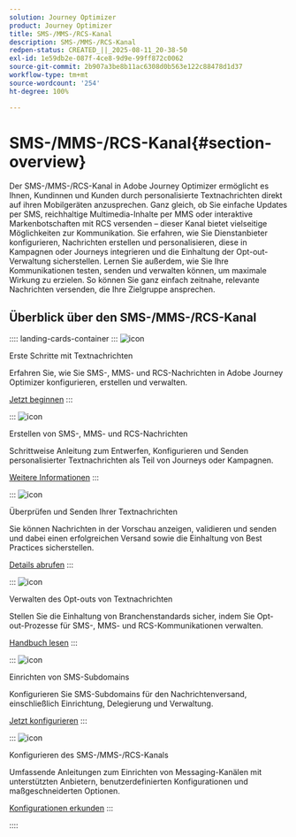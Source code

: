 ```yaml
---
solution: Journey Optimizer
product: Journey Optimizer
title: SMS-/MMS-/RCS-Kanal
description: SMS-/MMS-/RCS-Kanal
redpen-status: CREATED_||_2025-08-11_20-38-50
exl-id: 1e59db2e-087f-4ce8-9d9e-99ff872c0062
source-git-commit: 2b907a3be8b11ac6308d0b563e122c88478d1d37
workflow-type: tm+mt
source-wordcount: '254'
ht-degree: 100%

---
```


# SMS-/MMS-/RCS-Kanal{#section-overview}

Der SMS-/MMS-/RCS-Kanal in Adobe Journey Optimizer ermöglicht es Ihnen, Kundinnen und Kunden durch personalisierte Textnachrichten direkt auf ihren Mobilgeräten anzusprechen. Ganz gleich, ob Sie einfache Updates per SMS, reichhaltige Multimedia-Inhalte per MMS oder interaktive Markenbotschaften mit RCS versenden – dieser Kanal bietet vielseitige Möglichkeiten zur Kommunikation. Sie erfahren, wie Sie Dienstanbieter konfigurieren, Nachrichten erstellen und personalisieren, diese in Kampagnen oder Journeys integrieren und die Einhaltung der Opt-out-Verwaltung sicherstellen. Lernen Sie außerdem, wie Sie Ihre Kommunikationen testen, senden und verwalten können, um maximale Wirkung zu erzielen. So können Sie ganz einfach zeitnahe, relevante Nachrichten versenden, die Ihre Zielgruppe ansprechen.

## Überblick über den SMS-/MMS-/RCS-Kanal

:::: landing-cards-container
:::
![icon](https://cdn.experienceleague.adobe.com/icons/circle-play.svg?lang=de)

Erste Schritte mit Textnachrichten

Erfahren Sie, wie Sie SMS-, MMS- und RCS-Nachrichten in Adobe Journey Optimizer konfigurieren, erstellen und verwalten.

[Jetzt beginnen](../using/sms/get-started-sms.md)
:::

:::
![icon](https://cdn.experienceleague.adobe.com/icons/list-check.svg?lang=de)

Erstellen von SMS-, MMS- und RCS-Nachrichten

Schrittweise Anleitung zum Entwerfen, Konfigurieren und Senden personalisierter Textnachrichten als Teil von Journeys oder Kampagnen.

[Weitere Informationen](../using/sms/create-sms.md)
:::

:::
![icon](https://cdn.experienceleague.adobe.com/icons/list-check.svg?lang=de)

Überprüfen und Senden Ihrer Textnachrichten

Sie können Nachrichten in der Vorschau anzeigen, validieren und senden und dabei einen erfolgreichen Versand sowie die Einhaltung von Best Practices sicherstellen.

[Details abrufen](../using/sms/send-sms.md)
:::

:::
![icon](https://cdn.experienceleague.adobe.com/icons/shield-halved.svg?lang=de)

Verwalten des Opt-outs von Textnachrichten

Stellen Sie die Einhaltung von Branchenstandards sicher, indem Sie Opt-out-Prozesse für SMS-, MMS- und RCS-Kommunikationen verwalten.

[Handbuch lesen](../using/sms/sms-opt-out.md)
:::

:::
![icon](https://cdn.experienceleague.adobe.com/icons/gear.svg?lang=de)

Einrichten von SMS-Subdomains

Konfigurieren Sie SMS-Subdomains für den Nachrichtenversand, einschließlich Einrichtung, Delegierung und Verwaltung.

[Jetzt konfigurieren](../using/sms/sms-subdomains.md)
:::

:::
![icon](https://cdn.experienceleague.adobe.com/icons/code-branch.svg?lang=de)

Konfigurieren des SMS-/MMS-/RCS-Kanals

Umfassende Anleitungen zum Einrichten von Messaging-Kanälen mit unterstützten Anbietern, benutzerdefinierten Konfigurationen und maßgeschneiderten Optionen.

[Konfigurationen erkunden](configure-sms-landing-page.md)
:::

::::
